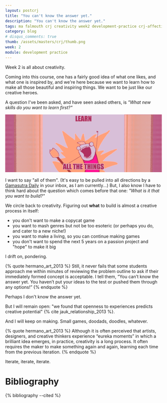 ```yaml
---
layout: postcrj
title: "You can't know the answer yet."
description: "You can't know the answer yet."
tags: ma falmouth crj creativity week2 development-practice crj-affective crj-cognitive crj-procedural
category: blog
# disqus_comments: true
thumb: /assets/masters/crj/thumb.png
week: 2
module: development practice
---
```


Week 2 is all about creativity.

Coming into this course, one has a fairly good idea of what one likes, and what one is inspired by, and we're here because we want to learn how to make all those beautiful and inspiring things. We want to be just like our creative heroes.

A question I've been asked, and have seen asked others, is *"What new skills do you want to learn first?"*

![Learn all the things](/assets/posts/2020-09-28-you-cant-know-the-answer-yet/learn.png)

I want to say "all of them". (It's easy to be pulled into all directions by a [Gamasutra Daily](https://www.gamasutra.com/newsletter-signup) in your inbox, as I am currently...) But, I also know I have to think hard about the question which comes before that one: *"What is it that you want to build?"*

We circle back to creativity. Figuring out **what** to build is almost a creative process in itself:

- you don't want to make a copycat game
- you want to mash genres but not be too esoteric (or perhaps you do, and cater to a new niche!)
- you want to make a living, so you can continue making games
- you don't want to spend the next 5 years on a passion project and "hope" to make it big

I drift on, pondering.

{% quote hermano_art_2013 %}
Still, it never fails that some students approach me within minutes of reviewing the problem outline to ask if their immediately formed concept is acceptable. I tell them, “<span class="highlight">You can’t know the answer yet.</span> You haven’t put your ideas to the test or pushed them through any options!”
{% endquote %}

Perhaps I don't know the answer yet. 

But I will remain open: "we found that openness to experiences predicts creative potential" {% cite jauk_relationship_2013 %}.

And I will keep on making. Small games, doodads, doodles, whatever.

{% quote hermano_art_2013 %}
Although it is often perceived that artists, designers, and creative thinkers experience “eureka moments” in which a brilliant idea emerges, in practice, creativity is a long process. It often requires the maker to <span class="highlight">make something again and again</span>, learning each time from the previous iteration.
{% endquote %}

Iterate, iterate, iterate.

# Bibliography

{% bibliography --cited %}
